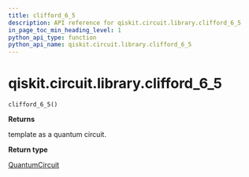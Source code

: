 ```yaml
---
title: clifford_6_5
description: API reference for qiskit.circuit.library.clifford_6_5
in_page_toc_min_heading_level: 1
python_api_type: function
python_api_name: qiskit.circuit.library.clifford_6_5
---
```


<span id="qiskit-circuit-library-clifford-6-5" />

# qiskit.circuit.library.clifford\_6\_5

<span id="qiskit.circuit.library.clifford_6_5" />

`clifford_6_5()`

**Returns**

template as a quantum circuit.

**Return type**

[QuantumCircuit](qiskit.circuit.QuantumCircuit "qiskit.circuit.QuantumCircuit")

